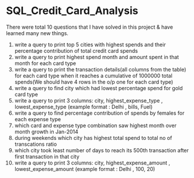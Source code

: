 # SQL_Credit_Card_Analysis

There were total 10 questions that I have solved in this project & have learned many new things.

1. write a query to print top 5 cities with highest spends and their percentage contribution of total credit card spends 
2. write a query to print highest spend month and amount spent in that month for each card type
3. write a query to print the transaction details(all columns from the table) for each card type when
it reaches a cumulative of 1000000 total spends(We should have 4 rows in the o/p one for each card type)
4. write a query to find city which had lowest percentage spend for gold card type
5. write a query to print 3 columns: city, highest_expense_type , lowest_expense_type (example format : Delhi , bills, Fuel)
6. write a query to find percentage contribution of spends by females for each expense type
7. which card and expense type combination saw highest month over month growth in Jan-2014
8. during weekends which city has highest total spend to total no of transcations ratio 
9. which city took least number of days to reach its 500th transaction after first transaction in that city
10. write a query to print 3 columns: city, highest_expense_amount , lowest_expense_amount (example format : Delhi , 100, 20)
